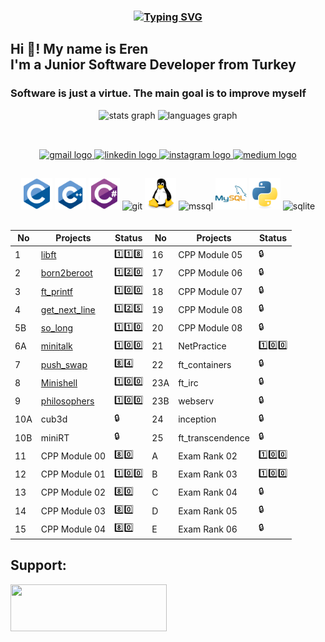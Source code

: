 <h3 align="center"><a href="https://git.io/typing-svg"><img src="https://readme-typing-svg.herokuapp.com?font=Roboto+Mono&size=40&duration=1000&pause=100&color=F70000&center=true&vCenter=true&multiline=true&width=250&height=150&lines=WELCOME;TO;REAL+WORLD;-" alt="Typing SVG" </img></a></h3>

<h2 align="left">Hi 👋! My name is Eren<br>I'm a Junior Software Developer from Turkey</h2>
<h3 align="left">Software is just a virtue. The main goal is to improve myself</h3>

<div align="center">
  <img src="https://github-readme-stats.vercel.app/api?username=erenakbas57&hide_title=false&hide_rank=false&show_icons=true&include_all_commits=true&count_private=true&disable_animations=false&theme=dracula&locale=en&hide_border=false" height="150" alt="stats graph"  />
  <img src="https://github-readme-stats.vercel.app/api/top-langs?username=erenakbas57&locale=en&hide_title=false&layout=compact&card_width=320&langs_count=5&theme=dracula&hide_border=false" height="150" alt="languages graph"  />
</div>


<br clear="both">

##
<div align="center">
  <a href="mailto:m.erenakbas57@gmail.com" target="_blank">
    <img src="https://img.shields.io/static/v1?message=Gmail&logo=gmail&label=&color=D14836&logoColor=white&labelColor=&style=flat" height="50" alt="gmail logo"  />
  </a>
  <a href="https://www.linkedin.com/in/erenakbas/" target="_blank">
    <img src="https://img.shields.io/static/v1?message=erenakbas&logo=linkedin&label=&color=0077B5&logoColor=white&labelColor=&style=flat" height="50" alt="linkedin logo"  />
  </a>
  <a href="https://www.instagram.com/erenakbas57/" target="_blank">
    <img src="https://img.shields.io/static/v1?message=erenakbas57&logo=instagram&label=&color=E4405F&logoColor=white&labelColor=&style=flat" height="50" alt="instagram logo"  />
  </a>
  <a href="https://medium.com/@erenakbas" target="_blank">
    <img src="https://img.shields.io/static/v1?message=@erenakbas&logo=medium&label=&color=12100E&logoColor=white&labelColor=&style=flat" height="50" alt="medium logo"  />
  </a>
</div>

##


<div align="center"> 
<a> <img src="https://raw.githubusercontent.com/devicons/devicon/master/icons/c/c-original.svg" alt="c" width="50" height="50"/> </a>
<a> <img src="https://raw.githubusercontent.com/mwasplund/Tracer/master/Assets/cpp_icon.png" alt="cplusplus" width="50" height="50"/></a> 
<a> <img src="https://raw.githubusercontent.com/devicons/devicon/master/icons/csharp/csharp-original.svg" alt="csharp" width="50" height="50"/> </a>
<a> <img src="https://www.vectorlogo.zone/logos/git-scm/git-scm-icon.svg" alt="git" width="50" height="50"/> </a> 
<a> <img src="https://raw.githubusercontent.com/devicons/devicon/master/icons/linux/linux-original.svg" alt="linux" width="50" height="50"/> </a>
<a> <img src="https://www.svgrepo.com/show/303229/microsoft-sql-server-logo.svg" alt="mssql" width="50" height="50"/> </a> 
<a> <img src="https://raw.githubusercontent.com/devicons/devicon/master/icons/mysql/mysql-original-wordmark.svg" alt="mysql" width="50" height="50"/></a> 
<a> <img src="https://raw.githubusercontent.com/devicons/devicon/master/icons/python/python-original.svg" alt="python" width="50" height="50"/> </a> 
<a> <img src="https://www.vectorlogo.zone/logos/sqlite/sqlite-icon.svg" alt="sqlite" width="50" height="50"/> </a>
</div>

##

<table>
<thead>
  <tr>
    <th>No</th>
    <th>Projects</th>
    <th>Status</th>
    <th>No</th>
    <th>Projects</th>
    <th>Status</th>
  </tr>
</thead>
<tbody>
  <tr>
    <td>1</td>
    <td><a href="https://github.com/erenakbas57/libft" target="_blank" rel="noopener noreferrer">libft</a></td>
    <td>1️⃣1️⃣8️⃣</td>
    <td>16</td>
    <td>CPP Module 05</td>
    <td>🔒</td>
  </tr>
  <tr>
    <td>2</td>
    <td><a href="https://github.com/erenakbas57/born2beroot" target="_blank" rel="noopener noreferrer">born2beroot</a></td>
    <td>1️⃣2️⃣0️⃣</td>
    <td>17</td>
    <td>CPP Module 06</td>
    <td>🔒</td>
  </tr>
  <tr>
    <td>3</td>
    <td><a href="https://github.com/erenakbas57/ft_printf" target="_blank" rel="noopener noreferrer">ft_printf</a></td>
    <td>1️⃣0️⃣0️⃣</td>
    <td>18</td>
    <td>CPP Module 07</td>
    <td>🔒</td>
  </tr>
  <tr>
    <td>4</td>
    <td><a href="https://github.com/erenakbas57/get_next_line" target="_blank" rel="noopener noreferrer">get_next_line</a></td>
    <td>1️⃣2️⃣5️⃣</td>
    <td>19</td>
    <td>CPP Module 08</td>
    <td>🔒</td>
  </tr>
  <tr>
    <td>5B</td>
    <td><a href="https://github.com/erenakbas57/so_long" target="_blank" rel="noopener noreferrer">so_long</a></td>
    <td>1️⃣1️⃣0️⃣</td>
    <td>20</td>
    <td>CPP Module 08</td>
    <td>🔒</td>
  </tr>
  <tr>
    <td>6A</td>
    <td><a href="https://github.com/erenakbas57/minitalk" target="_blank" rel="noopener noreferrer">minitalk</a></td>
    <td>1️⃣0️⃣0️⃣</td>
    <td>21</td>
    <td>NetPractice</td>
    <td>1️⃣0️⃣0️⃣</td>
  </tr>
  <tr>
    <td>7</td>
    <td><a href="https://github.com/erenakbas57/push_swap" target="_blank" rel="noopener noreferrer">push_swap</a></td>
    <td>8️⃣4️⃣</td>
    <td>22<br></td>
    <td>ft_containers</td>
    <td>🔒</td>
  </tr>
  <tr>
    <td>8</td>
    <td><a href="https://github.com/erenakbas57/Minishell">Minishell</a></td>
    <td>1️⃣0️⃣0️⃣</td>
    <td>23A</td>
    <td>ft_irc</td>
    <td>🔒</td>
  </tr>
  <tr>
    <td>9</td>
    <td><a href="https://github.com/erenakbas57/philosophers" target="_blank" rel="noopener noreferrer">philosophers</a></td>
    <td>1️⃣0️⃣0️⃣</td>
    <td>23B</td>
    <td>webserv</td>
    <td>🔒</td>
  </tr>
  <tr>
    <td>10A</td>
    <td>cub3d</td>
    <td>🔒</td>
    <td>24</td>
    <td>inception</td>
    <td>🔒</td>
  </tr>
  <tr>
    <td>10B</td>
    <td>miniRT</td>
    <td>🔒</td>
    <td>25</td>
    <td>ft_transcendence</td>
    <td>🔒</td>
  </tr>
  <tr>
    <td>11</td>
    <td>CPP Module 00</td>
    <td>8️⃣0️⃣</td>
    <td>A</td>
    <td>Exam Rank 02</td>
    <td>1️⃣0️⃣0️⃣<br></td>
  </tr>
  <tr>
    <td>12</td>
    <td>CPP Module 01</td>
    <td>1️⃣0️⃣0️⃣</td>
    <td>B</td>
    <td>Exam Rank 03</td>
    <td>1️⃣0️⃣0️⃣</td>
  </tr>
  <tr>
    <td>13</td>
    <td>CPP Module 02</td>
    <td>8️⃣0️⃣</td>
    <td>C</td>
    <td>Exam Rank 04</td>
    <td>🔒</td>
  </tr>
  <tr>
    <td>14</td>
    <td>CPP Module 03</td>
    <td>8️⃣0️⃣</td>
    <td>D</td>
    <td>Exam Rank 05</td>
    <td>🔒</td>
  </tr>
  <tr>
    <td>15</td>
    <td>CPP Module 04</td>
    <td>8️⃣0️⃣</td>
    <td>E</td>
    <td>Exam Rank 06</td>
    <td>🔒</td>
  </tr>
</tbody>
</table>



<h2 align="left">Support:</h2>
<p><a href="https://www.buymeacoffee.com/merenakbas"> <img align="center" src="https://cdn.buymeacoffee.com/buttons/v2/default-yellow.png" width="250" height="75"</img></a></p>
